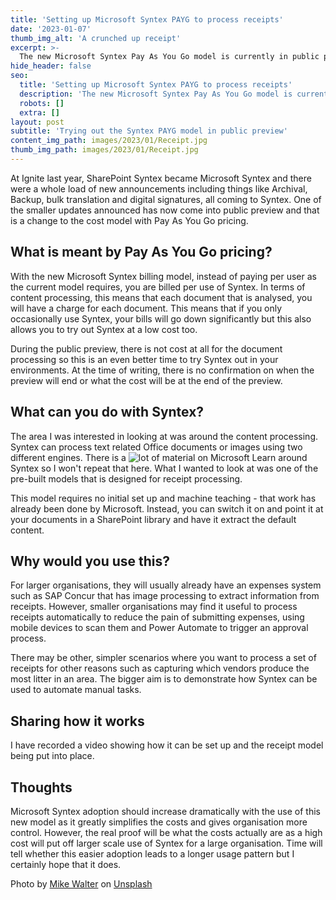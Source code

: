 ```yaml
---
title: 'Setting up Microsoft Syntex PAYG to process receipts'
date: '2023-01-07'
thumb_img_alt: 'A crunched up receipt'
excerpt: >-
  The new Microsoft Syntex Pay As You Go model is currently in public preview at no cost so this was a great time to set it up and try out the receipt model to process a few receipts that have sat around since the summer holidays.
hide_header: false
seo:
  title: 'Setting up Microsoft Syntex PAYG to process receipts'
  description: 'The new Microsoft Syntex Pay As You Go model is currently in public preview at no cost so this was a great time to set it up and try out the receipt model to process a few receipts that have sat around since the summer holidays.'
  robots: []
  extra: []
layout: post
subtitle: 'Trying out the Syntex PAYG model in public preview'
content_img_path: images/2023/01/Receipt.jpg
thumb_img_path: images/2023/01/Receipt.jpg
---
```


At Ignite last year, SharePoint Syntex became Microsoft Syntex and there were a whole load of new announcements including things like Archival, Backup, bulk translation and digital signatures, all coming to Syntex. One of the smaller updates announced has now come into public preview and that is a change to the cost model with Pay As You Go pricing.

## What is meant by Pay As You Go pricing?

With the new Microsoft Syntex billing model, instead of paying per user as the current model requires, you are billed per use of Syntex. In terms of content processing, this means that each document that is analysed, you will have a charge for each document. This means that if you only occasionally use Syntex, your bills will go down significantly but this also allows you to try out Syntex at a low cost too.

During the public preview, there is not cost at all for the document processing so this is an even better time to try Syntex out in your environments. At the time of writing, there is no confirmation on when the preview will end or what the cost will be at the end of the preview.

## What can you do with Syntex?

The area I was interested in looking at was around the content processing. Syntex can process text related Office documents or images using two different engines. There is a ![lot of material on Microsoft Learn](https://learn.microsoft.com/en-us/microsoft-365/contentunderstanding/syntex-overview) around Syntex so I won't repeat that here. What I wanted to look at was one of the pre-built models that is designed for receipt processing.

This model requires no initial set up and machine teaching - that work has already been done by Microsoft. Instead, you can switch it on and point it at your documents in a SharePoint library and have it extract the default content.

## Why would you use this?

For larger organisations, they will usually already have an expenses system such as SAP Concur that has image processing to extract information from receipts. However, smaller organisations may find it useful to process receipts automatically to reduce the pain of submitting expenses, using mobile devices to scan them and Power Automate to trigger an approval process.

There may be other, simpler scenarios where you want to process a set of receipts for other reasons such as capturing which vendors produce the most litter in an area. The bigger aim is to demonstrate how Syntex can be used to automate manual tasks.

## Sharing how it works

I have recorded a video showing how it can be set up and the receipt model being put into place.

## Thoughts

Microsoft Syntex adoption should increase dramatically with the use of this new model as it greatly simplifies the costs and gives organisation more control. However, the real proof will be what the costs actually are as a high cost will put off larger scale use of Syntex for a large organisation. Time will tell whether this easier adoption leads to a longer usage pattern but I certainly hope that it does.



Photo by <a href="https://unsplash.com/@ml1989?utm_source=unsplash&utm_medium=referral&utm_content=creditCopyText">Mike Walter</a> on <a href="https://unsplash.com/s/photos/receipts?utm_source=unsplash&utm_medium=referral&utm_content=creditCopyText">Unsplash</a>
  
